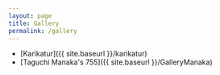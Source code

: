 ```yaml
---
layout: page
title: Gallery
permalink: /gallery
---
```


* [Karikatur]({{ site.baseurl }}/karikatur)
* [Taguchi Manaka's 755]({{ site.baseurl }}/GalleryManaka)

